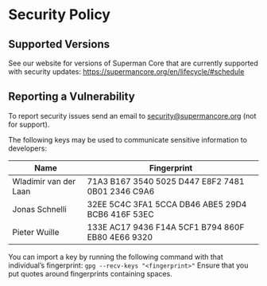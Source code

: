 # Security Policy

## Supported Versions

See our website for versions of Superman Core that are currently supported with
security updates: https://supermancore.org/en/lifecycle/#schedule

## Reporting a Vulnerability

To report security issues send an email to security@supermancore.org (not for support).

The following keys may be used to communicate sensitive information to developers:

| Name | Fingerprint |
|------|-------------|
| Wladimir van der Laan | 71A3 B167 3540 5025 D447  E8F2 7481 0B01 2346 C9A6 |
| Jonas Schnelli | 32EE 5C4C 3FA1 5CCA DB46  ABE5 29D4 BCB6 416F 53EC |
| Pieter Wuille | 133E AC17 9436 F14A 5CF1  B794 860F EB80 4E66 9320 |

You can import a key by running the following command with that individual’s fingerprint: `gpg --recv-keys "<fingerprint>"` Ensure that you put quotes around fingerprints containing spaces.
